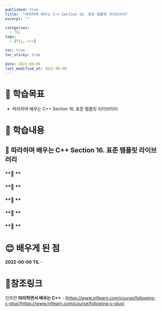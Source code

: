 ```yaml
---
published: true
title:  "따라하며 배우는 C++ Section 16. 표준 템플릿 라이브러리"
excerpt: ""

categories:
  - TIL
tags:
  - [TIL, C++]

toc: true
toc_sticky: true
 
date: 2022-00-00
last_modified_at: 2022-00-00
---
```


# 🤔 학습목표
- 따라하며 배우는 C++ Section 16. 표준 템플릿 라이브러리

# 📃 학습내용
## 📍 **따라하며 배우는 C++ Section 16. 표준 템플릿 라이브러리**

### **🌱 **

### **🌱 **

### **🌱 **

### **🌱 **

### **🌱 **

# 😊 배우게 된 점
**2022-00-00 TIL** - 


# 📌참조링크
인프런 **따라하면서 배우는 C++** - [https://www.inflearn.com/course/following-c-plus](https://www.inflearn.com/course/following-c-plus)